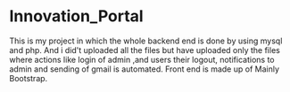 # Innovation_Portal
This is my project in which the whole backend end is done by using mysql and php.
And i did't uploaded all the files but have uploaded only the files where actions like login of admin ,and users their logout,
notifications to admin and sending of gmail is automated.
Front end is made up of Mainly Bootstrap.
